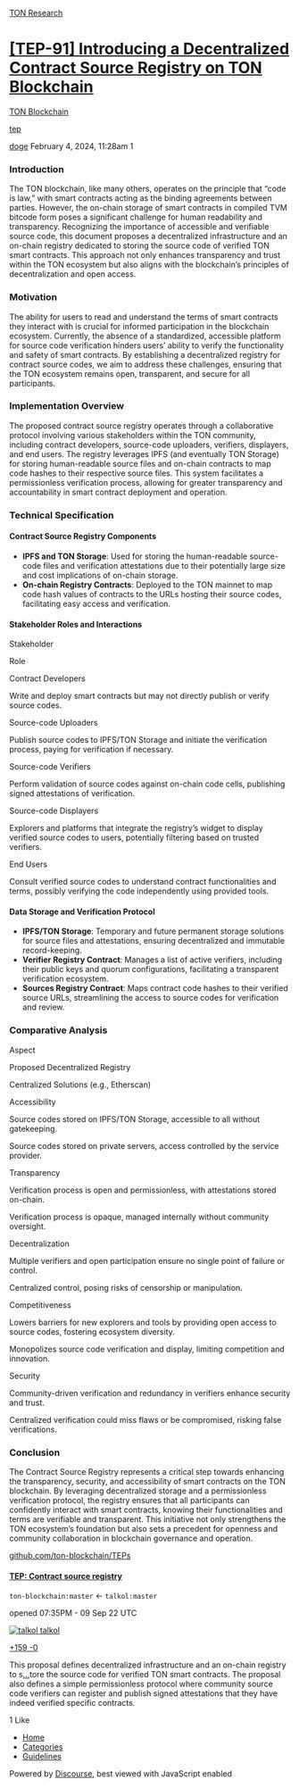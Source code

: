 [TON Research](/)

# [\[TEP-91\] Introducing a Decentralized Contract Source Registry on TON Blockchain](/t/tep-91-introducing-a-decentralized-contract-source-registry-on-ton-blockchain/189)

[TON Blockchain](/c/ton-blockchain/17) 

[tep](https://tonresear.ch/tag/tep)

    

[doge](https://tonresear.ch/u/doge)  February 4, 2024, 11:28am  1

### [](#introduction-1)Introduction

The TON blockchain, like many others, operates on the principle that “code is law,” with smart contracts acting as the binding agreements between parties. However, the on-chain storage of smart contracts in compiled TVM bitcode form poses a significant challenge for human readability and transparency. Recognizing the importance of accessible and verifiable source code, this document proposes a decentralized infrastructure and an on-chain registry dedicated to storing the source code of verified TON smart contracts. This approach not only enhances transparency and trust within the TON ecosystem but also aligns with the blockchain’s principles of decentralization and open access.

### [](#motivation-2)Motivation

The ability for users to read and understand the terms of smart contracts they interact with is crucial for informed participation in the blockchain ecosystem. Currently, the absence of a standardized, accessible platform for source code verification hinders users’ ability to verify the functionality and safety of smart contracts. By establishing a decentralized registry for contract source codes, we aim to address these challenges, ensuring that the TON ecosystem remains open, transparent, and secure for all participants.

### [](#implementation-overview-3)Implementation Overview

The proposed contract source registry operates through a collaborative protocol involving various stakeholders within the TON community, including contract developers, source-code uploaders, verifiers, displayers, and end users. The registry leverages IPFS (and eventually TON Storage) for storing human-readable source files and on-chain contracts to map code hashes to their respective source files. This system facilitates a permissionless verification process, allowing for greater transparency and accountability in smart contract deployment and operation.

### [](#technical-specification-4)Technical Specification

#### [](#contract-source-registry-components-5)Contract Source Registry Components

*   **IPFS and TON Storage**: Used for storing the human-readable source-code files and verification attestations due to their potentially large size and cost implications of on-chain storage.
*   **On-chain Registry Contracts**: Deployed to the TON mainnet to map code hash values of contracts to the URLs hosting their source codes, facilitating easy access and verification.

#### [](#stakeholder-roles-and-interactions-6)Stakeholder Roles and Interactions

Stakeholder

Role

Contract Developers

Write and deploy smart contracts but may not directly publish or verify source codes.

Source-code Uploaders

Publish source codes to IPFS/TON Storage and initiate the verification process, paying for verification if necessary.

Source-code Verifiers

Perform validation of source codes against on-chain code cells, publishing signed attestations of verification.

Source-code Displayers

Explorers and platforms that integrate the registry’s widget to display verified source codes to users, potentially filtering based on trusted verifiers.

End Users

Consult verified source codes to understand contract functionalities and terms, possibly verifying the code independently using provided tools.

#### [](#data-storage-and-verification-protocol-7)Data Storage and Verification Protocol

*   **IPFS/TON Storage**: Temporary and future permanent storage solutions for source files and attestations, ensuring decentralized and immutable record-keeping.
*   **Verifier Registry Contract**: Manages a list of active verifiers, including their public keys and quorum configurations, facilitating a transparent verification ecosystem.
*   **Sources Registry Contract**: Maps contract code hashes to their verified source URLs, streamlining the access to source codes for verification and review.

### [](#comparative-analysis-8)Comparative Analysis

Aspect

Proposed Decentralized Registry

Centralized Solutions (e.g., Etherscan)

Accessibility

Source codes stored on IPFS/TON Storage, accessible to all without gatekeeping.

Source codes stored on private servers, access controlled by the service provider.

Transparency

Verification process is open and permissionless, with attestations stored on-chain.

Verification process is opaque, managed internally without community oversight.

Decentralization

Multiple verifiers and open participation ensure no single point of failure or control.

Centralized control, posing risks of censorship or manipulation.

Competitiveness

Lowers barriers for new explorers and tools by providing open access to source codes, fostering ecosystem diversity.

Monopolizes source code verification and display, limiting competition and innovation.

Security

Community-driven verification and redundancy in verifiers enhance security and trust.

Centralized verification could miss flaws or be compromised, risking false verifications.

### [](#conclusion-9)Conclusion

The Contract Source Registry represents a critical step towards enhancing the transparency, security, and accessibility of smart contracts on the TON blockchain. By leveraging decentralized storage and a permissionless verification protocol, the registry ensures that all participants can confidently interact with smart contracts, knowing their functionalities and terms are verifiable and transparent. This initiative not only strengthens the TON ecosystem’s foundation but also sets a precedent for openness and community collaboration in blockchain governance and operation.

[github.com/ton-blockchain/TEPs](https://github.com/ton-blockchain/TEPs/pull/91)

#### [TEP: Contract source registry](https://github.com/ton-blockchain/TEPs/pull/91)

`ton-blockchain:master` ← `talkol:master`

opened 07:35PM - 09 Sep 22 UTC

 [![talkol](https://tonresear.ch/uploads/default/original/1X/c3009a10485c464ec2e713d39d399e6dea190969.jpeg) talkol](https://github.com/talkol)

[+159 \-0](https://github.com/ton-blockchain/TEPs/pull/91/files)

This proposal defines decentralized infrastructure and an on-chain registry to s[…](https://github.com/ton-blockchain/TEPs/pull/91)tore the source code for verified TON smart contracts. The proposal also defines a simple permissionless protocol where community source code verifiers can register and publish signed attestations that they have indeed verified specific contracts.

  1 Like

*   [Home](/)
*   [Categories](/categories)
*   [Guidelines](/guidelines)

Powered by [Discourse](https://www.discourse.org), best viewed with JavaScript enabled
